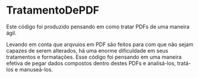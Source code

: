 # TratamentoDePDF
Este código foi produzido pensando em como tratar PDFs de uma maneira ágil.

Levando em conta que arqvuios em PDF são feitos para com que não sejam capazes de serem alterados, há uma enorme dificuldade em seus tratamentos e formatações. 
Esse código foi pensando em uma maneira efetiva de pegar dados compostos dentro destes PDFs e analisá-los, tratá-los e manuseá-los. 

